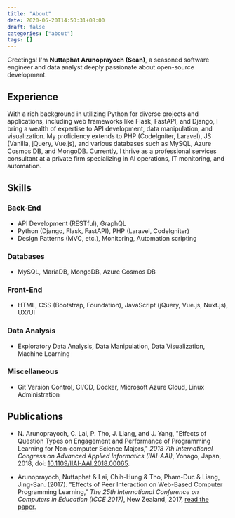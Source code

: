 ```yaml
---
title: "About"
date: 2020-06-20T14:50:31+08:00
draft: false
categories: ["about"]
tags: []
---
```


Greetings! I'm **Nuttaphat Arunoprayoch (Sean)**, a seasoned software engineer and data analyst deeply passionate about open-source development.

## Experience

With a rich background in utilizing Python for diverse projects and applications, including web frameworks like Flask, FastAPI, and Django, I bring a wealth of expertise to API development, data manipulation, and visualization. My proficiency extends to PHP (CodeIgniter, Laravel), JS (Vanilla, jQuery, Vue.js), and various databases such as MySQL, Azure Cosmos DB, and MongoDB. Currently, I thrive as a professional services consultant at a private firm specializing in AI operations, IT monitoring, and automation.

## Skills

### Back-End

- API Development (RESTful), GraphQL
- Python (Django, Flask, FastAPI), PHP (Laravel, CodeIgniter)
- Design Patterns (MVC, etc.), Monitoring, Automation scripting

### Databases

- MySQL, MariaDB, MongoDB, Azure Cosmos DB

### Front-End

- HTML, CSS (Bootstrap, Foundation), JavaScript (jQuery, Vue.js, Nuxt.js), UX/UI

### Data Analysis

- Exploratory Data Analysis, Data Manipulation, Data Visualization, Machine Learning

### Miscellaneous

- Git Version Control, CI/CD, Docker, Microsoft Azure Cloud, Linux Administration

## Publications

- N. Arunoprayoch, C. Lai, P. Tho, J. Liang, and J. Yang, "Effects of Question Types on Engagement and Performance of Programming Learning for Non-computer Science Majors," _2018 7th International Congress on Advanced Applied Informatics (IIAI-AAI)_, Yonago, Japan, 2018, doi: [10.1109/IIAI-AAI.2018.00065](https://ieeexplore.ieee.org/document/8693438).

- Arunoprayoch, Nuttaphat & Lai, Chih-Hung & Tho, Pham-Duc & Liang, Jing-San. (2017). "Effects of Peer Interaction on Web-Based Computer Programming Learning," _The 25th International Conference on Computers in Education (ICCE 2017)_, New Zealand, 2017, [read the paper](https://www.researchgate.net/publication/322853323_Effects_of_Peer_Interaction_on_Web-Based_Computer_Programming_Learning).
